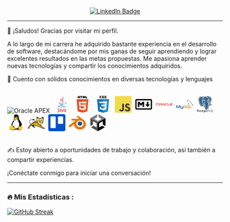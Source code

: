 <div align="right">
  <img src="https://komarev.com/ghpvc/?username=osvaldogonzalezpy&color=blueviolet&style=for-the-badge" alt=""/>
</div>
<div id="header" align="center">
  <div id="badges">
    <a href="https://www.linkedin.com/in/osvaldogonzalezpy/">
      <img src="https://img.shields.io/badge/LinkedIn-blue?style=for-the-badge&logo=linkedin&logoColor=white" alt="LinkedIn Badge"/>
    </a>
  </div>
</div>

---

<p>👋 ¡Saludos! Gracias por visitar mi perfil. </p>
<p>A lo largo de mi carrera he adquirido bastante experiencia en el desarrollo de software, destacándome por mis ganas de seguir aprendiendo y lograr excelentes resultados en las metas propuestas. Me apasiona aprender nuevas tecnologías y compartir los conocimientos adquiridos.</p>

<p> 📖 Cuento con sólidos conocimientos en diversas tecnologías y lenguajes</p>

<br>
<div>
  <img src="https://github.com/OsvaldoGonzalezPy/dev_resource/blob/main/icons/oracle/apex-logo-icon.svg" title="Oracle APEX" alt="Oracle APEX" width="40" height="40"/>&nbsp;
  <img src="https://github.com/devicons/devicon/blob/master/icons/java/java-original-wordmark.svg" title="Java" alt="Java" width="40" height="40"/>&nbsp;
  <img src="https://github.com/devicons/devicon/blob/master/icons/html5/html5-original-wordmark.svg" title="HTML" alt="HTML" width="40" height="40"/>&nbsp;
  <img src="https://github.com/devicons/devicon/blob/master/icons/css3/css3-original-wordmark.svg" title="CSS" alt="CSS" width="40" height="40"/>&nbsp;
  <img src="https://github.com/devicons/devicon/blob/master/icons/javascript/javascript-original.svg" title="Javascript" alt="Javascript" width="40" height="40"/>&nbsp;
  <img src="https://github.com/devicons/devicon/blob/master/icons/markdown/markdown-original.svg" title="Markdown" alt="Markdown" width="40" height="40"/>&nbsp;
  <img src="https://github.com/devicons/devicon/blob/master/icons/oracle/oracle-original.svg"  title="Oracle" alt="Oracle" width="40" height="40"/>&nbsp;
  <img src="https://github.com/devicons/devicon/blob/master/icons/mysql/mysql-original-wordmark.svg"  title="MySQL" alt="MySQL" width="40" height="40"/>&nbsp;
  <img src="https://github.com/devicons/devicon/blob/master/icons/postgresql/postgresql-original-wordmark.svg"  title="PostgreSQL" alt="PostgreSQL" width="40" height="40"/>&nbsp;
  <img src="https://github.com/devicons/devicon/blob/master/icons/linux/linux-original.svg"  title="Linux" alt="Linux" width="40" height="40"/>&nbsp;
  <img src="https://github.com/devicons/devicon/blob/master/icons/tomcat/tomcat-original.svg"  title="Tomcat" alt="Tomcat" width="40" height="40"/>&nbsp;
  <img src="https://github.com/devicons/devicon/blob/master/icons/trello/trello-plain.svg"  title="Trello" alt="Trello" width="40" height="40"/>&nbsp;
  <img src="https://github.com/devicons/devicon/blob/master/icons/blender/blender-original.svg"  title="Blender" alt="Blender" width="40" height="40"/>&nbsp;
  <img src="https://github.com/devicons/devicon/blob/master/icons/unity/unity-original.svg"  title="Unity" alt="Unity" width="40" height="40"/>&nbsp;
</div>
<br>

<p>✍️ Estoy abierto a oportunidades de trabajo y colaboración, así también a compartir experiencias. </p>
<p>¡Conéctate conmigo para iniciar una conversación!</p>

---

### 🔥 Mis Estadísticas :
[![GitHub Streak](http://github-readme-streak-stats.herokuapp.com?user=osvaldogonzalezpy&date_format=j%20M%5B%20Y%5D&mode=weekly)](https://git.io/streak-stats)

<!--
**OsvaldoGonzalezPy/OsvaldoGonzalezPy** is a ✨ _special_ ✨ repository because its `README.md` (this file) appears on your GitHub profile.

Here are some ideas to get you started:

- 🔭 I’m currently working on ...
- 🌱 I’m currently learning ...
- 👯 I’m looking to collaborate on ...
- 🤔 I’m looking for help with ...
- 💬 Ask me about ...
- 📫 How to reach me: ...
- 😄 Pronouns: ...
- ⚡ Fun fact: ...
-->
